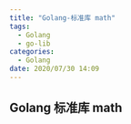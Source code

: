 ```yaml
---
title: "Golang-标准库 math"
tags:
  - Golang
  - go-lib
categories:
  - Golang
date: 2020/07/30 14:09
---
```


## Golang 标准库 math

